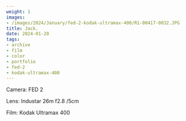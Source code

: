 ```yaml
---
weight: 1
images:
- /images/2024/January/fed-2-kodak-ultramax-400/R1-00417-0032.JPG
title: Jack.
date: 2024-01-20
tags:
- archive
- film
- color
- portfolio
- fed-2
- kodak-ultramax-400
---
```


Camera: FED 2

Lens: Industar 26m f2.8 /5cm

Film: Kodak Ultramax 400